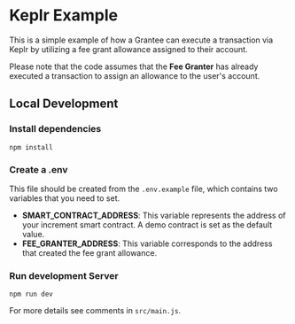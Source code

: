 # Keplr Example
This is a simple example of how a Grantee can execute a transaction via Keplr by utilizing a fee grant allowance assigned to their account.

Please note that the code assumes that the **Fee Granter** has already executed a transaction to assign an allowance to the user's account.

## Local Development

### Install dependencies

```
npm install

```

### Create a .env 

This file should be created from the `.env.example` file, which contains two variables that you need to set.

- **SMART_CONTRACT_ADDRESS**: This variable represents the address of your increment smart contract. A demo contract is set as the default value.
- **FEE_GRANTER_ADDRESS**: This variable corresponds to the address that created the fee grant allowance.

### Run development Server
```
npm run dev
```

For more details see comments in `src/main.js`.

